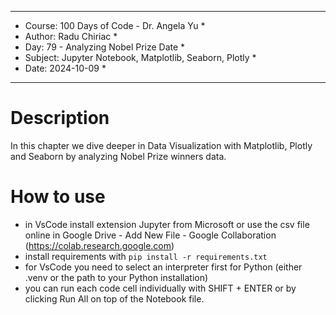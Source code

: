 
**********************************************************************
*    Course: 100 Days of Code - Dr. Angela Yu                        *
*    Author: Radu Chiriac                                            *
*    Day: 79 - Analyzing Nobel Prize Date                            *
*    Subject: Jupyter Notebook, Matplotlib, Seaborn, Plotly          *
*    Date: 2024-10-09                                                *
**********************************************************************


# Description
In this chapter we dive deeper in Data Visualization with Matplotlib, Plotly and Seaborn by analyzing Nobel Prize winners data.

# How to use
- in VsCode install extension Jupyter from Microsoft or use the csv file online in Google Drive - Add New File - Google Collaboration (https://colab.research.google.com)
- install requirements with `pip install -r requirements.txt`
- for VsCode you need to select an interpreter first for Python (either .venv or the path to your Python installation)
- you can run each code cell individually with SHIFT + ENTER or by clicking Run All on top of the Notebook file.
